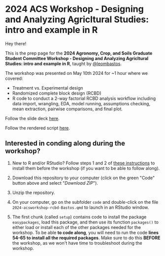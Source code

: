 # 2024 ACS Workshop - Designing and Analyzing Agricltural Studies: intro and example in R  

Hey there!  

This is the prep page for the **2024 Agronomy, Crop, and Soils Graduate Student Committee Workshop - Designing and Analyzing Agricltural Studies: intro and example in R**, taught by [@leombastos](https://github.com/leombastos).    

The workshop was presented on May 10th 2024 for ~1 hour where we covered:  

- Treatment vs. Experimental design  
- Randomized complete block design (RCBD)  
- R code to conduct a 2-way factorial RCBD analysis workflow including data import, wrangling, EDA, model running, assumptions checking, mean extraction, pairwise comparisons, and final plot.  

Follow the slide deck [here](https://leombastos.github.io/bastoslab/teaching/2024-acs/2024-acs-deck.html#/title-slide).  

Follow the rendered script [here](https://leombastos.github.io/bastoslab/teaching/2024-acs/2024-acsworkshop-rcbd-Bastos.html).  


## **Interested in conding along during the workshop?**  

1. New to R and/or RStudio? Follow steps 1 and 2 of [these instructions](https://leombastos.github.io/bastoslab/teaching/2024-dsa/slides/lab01-prep.html) to install them before the workshop (if you want to be able to follow along).    

2.  Download this repository to your computer (click on the green "Code" button above and select "*Download ZIP*").

3.  Unzip the repository.  

4. On your computer, go on the subfolder `code` and double-click on the file `2024-acsworkshop-rcbd-Bastos.qmd` to launch in an RStudio window.  

5. The first chunk (called `setup`) contains code to install the package `easypackages`, load this package, and then use its function `packages()` to either load or install each of the other packages needed for the workshop. To be able **to code along**, you will need to run the code **lines 54-65 to install all the required packages**. Make sure to do this **BEFORE** the workshop, as we won't have time to troubleshoot during the workshop.   
